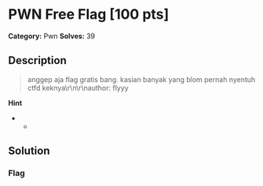 # PWN Free Flag [100 pts]

**Category:** Pwn
**Solves:** 39

## Description
>anggep aja flag gratis bang. kasian banyak yang blom pernah nyentuh ctfd keknya\r\n\r\nauthor: flyyy

**Hint**
* -

## Solution

### Flag

